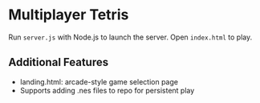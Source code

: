 # Multiplayer Tetris

Run `server.js` with Node.js to launch the server.
Open `index.html` to play.

## Additional Features
- landing.html: arcade-style game selection page
- Supports adding .nes files to repo for persistent play
